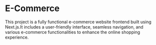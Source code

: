 # E-Commerce
This project is a fully functional e-commerce website frontend built using Next.js.It includes a user-friendly interface, seamless navigation, and various e-commerce functionalities to enhance the online shopping experience.
